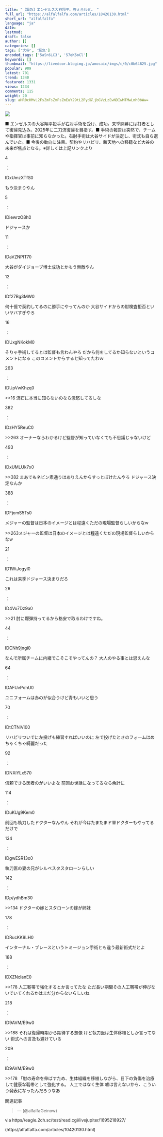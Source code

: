 ```yaml
---
title: "【緊急】エンゼルス大谷翔平、答え合わせ。 "
full_url: "https://alfalfalfa.com/articles/10420130.html"
short_url: "alfalfalfa"
language: "ja"
date: 
lastmod: 
draft: false
author: []
categories: []
tags: ['大谷', '緊急']
encoded_tags: ['5aSn6LC3', '57eK5oCl']
keywords: []
thumbnail: "https://livedoor.blogimg.jp/amosaic/imgs/c/0/c0b64825.jpg"
popular: 909
latest: 701
trend: 1340
featured: 1331
views: 1234
comments: 115
weight: 20
slug: aHR0cHMvL2FsZmFsZmFsZmEuY29tL2FydGljbGVzLzEwNDIwMTMwLmh0bWw=
---
```


![](https://livedoor.blogimg.jp/amosaic/imgs/c/0/c0b64825.jpg)

<div><p>■ エンゼルスの大谷翔平投手が右肘手術を受け、成功。来季開幕には打者として復帰見込み。2025年に二刀流復帰を目指す。■ 手術の報告は突然で、チームや指揮官は事前に知らなかった。右肘手術は大谷サイドが決定し、術式も自ら選んでいた。■ 今後の動向に注目。契約やリハビリ、新天地への移籍など大谷の未来が焦点となる。※詳しくは上記リンクより</p><p class='res_info'><p class='res_num'>4</p>：<p class='res_name'></p><p class='res_matome'><p class='res_id'>IDxUmzXTfS0</p></p></p> <p class='res_body'>もう決まりやん</p> <p class='res_info'><p class='res_num'>5</p>：<p class='res_name'></p><p class='res_matome'><p class='res_id'>IDiewrzO8h0</p></p></p> <p class='res_body'>ドジャースか</p> <p class='res_info'><p class='res_num'>11</p>：<p class='res_name'></p><p class='res_matome'><p class='res_id'>IDaVZNPIT70</p></p></p> <p class='res_body'>大谷がダイジョーブ博士成功とかもう無敵やん</p> <p class='res_info'><p class='res_num'>12</p>：<p class='res_name'></p><p class='res_matome'><p class='res_id'>IDf27Bg3MW0</p></p></p> <p class='res_body'>何十億で契約してるのに勝手にやってんのか 大谷サイドからの肘検査拒否といいヤバすぎやろ</p> <p class='res_info'><p class='res_num'>16</p>：<p class='res_name'></p><p class='res_matome'><p class='res_id'>IDUxgNKokM0</p></p></p> <p class='res_body_r1'>そりゃ手術してるとは監督も言わんやろ だから何をしてるか知らないというコメントになる このコメントからすると知ってたわｗ</p> <p class='res_info'><p class='res_num'>263</p>：<p class='res_name'></p><p class='res_matome'><p class='res_id'>IDUpVwKhzq0</p></p></p> <p class='res_body_r2'>>>16 流石に本当に知らないのなら激怒してるしな</p> <p class='res_info'><p class='res_num'>382</p>：<p class='res_name'></p><p class='res_matome'><p class='res_id'>IDzHY5ReuC0</p></p></p> <p class='res_body_r2'>>>263 オーナーならわかるけど監督が知っていなくても不思議じゃないけど</p> <p class='res_info'><p class='res_num'>493</p>：<p class='res_name'></p><p class='res_matome'><p class='res_id'>IDxUMLUk7x0</p></p></p> <p class='res_body_r2'>>>382 まあでもネビン素通りはありえんからすっとぼけたんやろ ドジャース決定なんか</p> <p class='res_info'><p class='res_num'>388</p>：<p class='res_name'></p><p class='res_matome'><p class='res_id'>IDFjomS5Ts0</p></p></p> メジャーの監督は日本のイメージとは程遠くただの現場監督らしいからなw <p class='in_ads'></p> <p>>>263メジャーの監督は日本のイメージとは程遠くただの現場監督らしいからなw</p> <p class='res_info'><p class='res_num'>21</p>：<p class='res_name'></p><p class='res_matome'><p class='res_id'>ID1WtJogyI0</p></p></p> <p class='res_body_r1'>これは来季ドジャース決まりだろ</p> <p class='res_info'><p class='res_num'>26</p>：<p class='res_name'></p><p class='res_matome'><p class='res_id'>ID4Vo7Dz9a0</p></p></p> <p class='res_body_r2'>>>21 肘に爆弾持ってるから格安で取るわけですね。</p> <p class='res_info'><p class='res_num'>44</p>：<p class='res_name'></p><p class='res_matome'><p class='res_id'>IDCNh9jngi0</p></p></p> <p class='res_body'>なんで所属チームに内緒でこそこそやってんの？ 大人のやる事とは思えんな</p> <p class='res_info'><p class='res_num'>64</p>：<p class='res_name'></p><p class='res_matome'><p class='res_id'>IDAFUvPohU0</p></p></p> <p class='res_body_r1'>ユニフォームは赤のが似合うけど青もいいと思う</p> <p class='res_info'><p class='res_num'>70</p>：<p class='res_name'></p><p class='res_matome'><p class='res_id'>IDtCTNlVl00</p></p></p> <p class='res_body'>リハビリついでに左投げも練習すればいいのに 左で投げたときのフォームはめちゃくちゃ綺麗だった</p> <p class='res_info'><p class='res_num'>92</p>：<p class='res_name'></p><p class='res_matome'><p class='res_id'>IDNXiYLx570</p></p></p> <p class='res_body'>信頼できる医者のがいいよな 前回お世話になってるなら余計に</p> <p class='res_info'><p class='res_num'>114</p>：<p class='res_name'></p><p class='res_matome'><p class='res_id'>IDuKUg9Kem0</p></p></p> <p class='res_body'>前回も執刀したドクターなんやん それが今はたまたまド軍ドクターもやってるだけで</p> <p class='res_info'><p class='res_num'>134</p>：<p class='res_name'></p><p class='res_matome'><p class='res_id'>IDgwESR13o0</p></p></p> <p class='res_body_r1'>執刀医の妻の兄がシルベスタスタローンらしい</p> <p class='res_info'><p class='res_num'>142</p>：<p class='res_name'></p><p class='res_matome'><p class='res_id'>IDp/ydhBm30</p></p></p> <p class='res_body_r2'>>>134 ドクターの嫁とスタローンの嫁が姉妹</p> <p class='res_info'><p class='res_num'>178</p>：<p class='res_name'></p><p class='res_matome'><p class='res_id'>IDRucKK8LH0</p></p></p> <p class='res_body_r1'>インターナル・ブレースというトミージョン手術とも違う最新術式だとよ</p> <p class='res_info'><p class='res_num'>188</p>：<p class='res_name'></p><p class='res_matome'><p class='res_id'>IDXZNclanE0</p></p></p> <p class='res_body_r2'>>>178 人工靭帯で強化するとか言ってたな ただ長い期間その人工靭帯が伸びないでいてくれるかはまだ分からないらしいね</p> <p class='res_info'><p class='res_num'>218</p>：<p class='res_name'></p><p class='res_matome'><p class='res_id'>ID9AVM/E9w0</p></p></p> <p class='res_body_r2'>>>188 それは復帰時期から期待する想像 けど執刀医は生体移植としか言ってない 術式への言及も避けている</p> <p class='res_info'><p class='res_num'>209</p>：<p class='res_name'></p><p class='res_matome'><p class='res_id'>ID9AVM/E9w0</p></p></p> <p class='res_body_r2'>>>178 「肘の寿命を伸ばすため、生体組織を移植しながら、目下の負傷を治療して健康な靱帯として強化する。 人工ではなく生体 嘘は言えないから、こういう発表になったんだろうなあ</p> <p id='related-title'>関連記事</p> <p class='in_ads'></p><blockquote class='twitter-tweet'><p lang='und' dir='ltr'></p> — (@alfalfaGeinow) <a href='https//twitter.com/alfalfaGeinow/status/1704805675371827371/'></a></blockquote><p class='via'>via https//eagle.2ch.sc/test/read.cgi/livejupiter/1695218927/</p> </div>

(https//alfalfalfa.com/articles/10420130.html)

